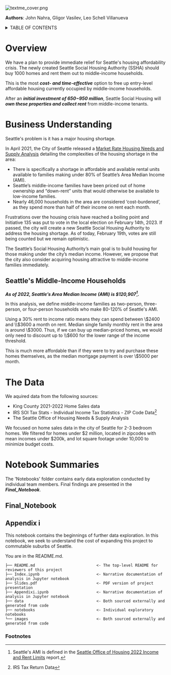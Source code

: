 ![textme_cover.png](attachment:textme_cover.png)

**Authors**: John Nahra, Gligor Vasilev, Leo Schell Villanueva

<details><summary>TABLE OF CONTENTS</summary>
<p>
    - Bottom Line and Background
    - Analyzing the Data
    - Notebook Summaries
    
</p>
</details>

# Overview


We have a plan to provide immediate relief for Seattle's housing affordability crisis. The newly created Seattle Social Housing Authority (SSHA) should buy 1000 homes and rent them out to middle-income households.

This is the most ***cost- and time-effective*** option to free up entry-level affordable housing currently occupied by middle-income households. 

After an ***initial investment of $650-$950 million***, Seattle Social Housing will ***own these properties and collect rent*** from middle-income tenants.

# Business Understanding

Seattle's problem is it has a major housing shortage.

In April 2021, the City of Seattle released a [Market Rate Housing Needs and Supply Analysis](https://www.seattle.gov/Documents/Departments/OPCD/OngoingInitiatives/HousingChoices/SeattleMarketRateHousingNeedsAndSupplyAnalysis2021.pdf) detailing the complexities of the housing shortage in the area:
- There is specifically a shortage in affordable and available rental units available to families making under 80% of Seattle’s Area Median Income (AMI).
- Seattle’s middle-income families have been priced out of home ownership and “down-rent” units that would otherwise be available to low-income families.
- Nearly 46,000 households in the area are considered ‘cost-burdened’, as they spend more than half of their income on rent each month. 

Frustrations over the housing crisis have reached a boiling point and Initiative 135 was put to vote in the local election on February 14th, 2023. If passed, the city will create a new Seattle Social Housing Authority to address the housing shortage. As of today, February 19th, votes are still being counted but we remain optimistic. 

The Seattle’s Social Housing Authority’s main goal is to build housing for those making under the city’s median income. However, we propose that the city also consider acquiring housing attractive to middle-income families immediately.


## Seattle's Middle-Income Households

***As of 2022, Seattle’s Area Median Income (AMI) is $120,907[^1].***

In this analysis, we define middle-income families as two-person, three-person, or four-person households who make 80-120\% of Seattle's AMI.


Using a 30\% rent to income ratio means they can spend between \\$2400 and \\$3600 a month on rent. Median single family monthly rent in the area is around \\$3000. Thus, if we can buy up median-priced homes, we would only need to discount up to \\$600 for the lower range of the income threshold.

This is much more affordable than if they were to try and purchase these homes themselves, as the median mortgage payment is over \\$5000 per month.


# The Data

We aquired data from the following sources:
- King County 2021-2022 Home Sales data
- IRS SOI Tax Stats - Individual Income Tax Statistics - ZIP Code Data[^2]
- The Seattle Office of Housing Needs & Supply Analysis

We focused on home sales data in the city of Seattle for 2-3 bedroom homes. We filtered for homes under $2 million, located in zipcodes with mean incomes under $200k, and lot square footage under 10,000 to minimize budget costs.

# Notebook Summaries

The 'Notebooks' folder contains early data exploration conducted by individual team members. Final findings are presented in the ***Final_Notebook***.

## Final_Notebook






## Appendix i

This notebook contains the beginnings of further data exploration. In this notebook, we seek to understand the cost of expanding this project to commutable suburbs of Seattle.


You are in the README.md. 



```
├── README.md                           <- The top-level README for reviewers of this project
├── Index.ipynb                         <- Narrative documentation of analysis in Jupyter notebook
├── Slides.pdf                          <- PDF version of project presentation
├── Appendixi.ipynb                     <- Narrative documentation of analysis in Jupyter notebook
├── data                                <- Both sourced externally and generated from code
├── notebooks                           <- Individual exploratory notebooks
└── images                              <- Both sourced externally and generated from code
```



### Footnotes
[^1]: Seattle's AMI is defined in the [Seattle Office of Housing 2022 Income and Rent Limits](https://www.seattle.gov/documents/Departments/Housing/PropertyManagers/IncomeRentLimits/Income-Rent-Limits.pdf) report.
[^2]: IRS Tax Return Data